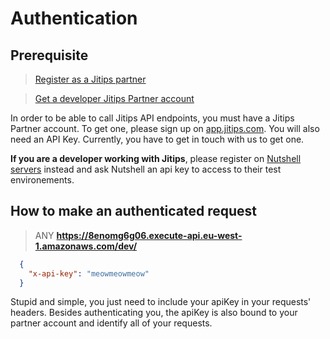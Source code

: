 # Authentication

## Prerequisite

> [Register as a Jitips partner](https://app.jitips.com/partners/auth/signup?to=%2Fpartners%2F)

> [Get a developer Jitips Partner account](https://jitips.nutshell.ovh/partners/auth/signup?to=%2Fpartners%2F)


In order to be able to call Jitips API endpoints, you must have a Jitips Partner account. To get one, please sign up on [app.jitips.com](https://app.jitips.com/partners/auth/signup?to=%2Fpartners%2F). You will also need an API Key. Currently, you have to get in touch with us to get one.

<aside class="notice">
  <b>If you are a developer working with Jitips</b>, please register on <a href="https://jitips.nutshell.ovh/partners/auth/signup?to=%2Fpartners%2F">Nutshell servers</a> instead and ask Nutshell an api key to access to their test environements.
</aside>


## How to make an authenticated request

> ANY **https://8enomg6g06.execute-api.eu-west-1.amazonaws.com/dev/**

```json
  {
    "x-api-key": "meowmeowmeow"
  }
```

Stupid and simple, you just need to include your apiKey in your requests' headers. Besides authenticating you, the apiKey is also bound to your partner account and identify all of your requests.
